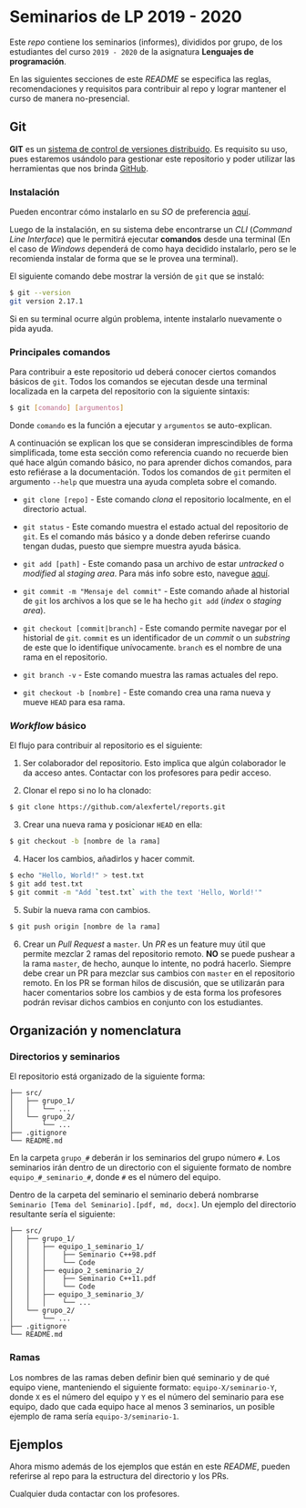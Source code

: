 # Seminarios de LP 2019 - 2020

Este *repo* contiene los seminarios (informes), divididos por
grupo, de los estudiantes del curso `2019 - 2020` de la asignatura
**Lenguajes de programación**.

En las siguientes secciones de este *README* se especifica las reglas,
recomendaciones y requisitos para contribuir al repo y lograr mantener
el curso de manera no-presencial.

## Git

**GIT** es un [sistema de control de versiones distribuido](https://en.wikipedia.org/wiki/Git).
Es requisito su uso, pues estaremos usándolo para gestionar este repositorio y poder utilizar
las herramientas que nos brinda [GitHub](https://github.com/).

### Instalación

Pueden encontrar cómo instalarlo en su *SO* de preferencia 
[aquí](https://git-scm.com/book/en/v2/Getting-Started-Installing-Git).

Luego de la instalación, en su sistema debe encontrarse un *CLI* 
(*Command Line Interface*) que le permitirá ejecutar **comandos**
desde una terminal (En el caso de *Windows* dependerá de como haya decidido
instalarlo, pero se le recomienda instalar de forma que se le provea una terminal).

El siguiente comando debe mostrar la versión de `git` que se instaló:

```bash
$ git --version
git version 2.17.1
```

Si en su terminal ocurre algún problema, intente instalarlo nuevamente o pida ayuda.

### Principales comandos

Para contribuir a este repositorio ud deberá conocer ciertos comandos básicos de `git`.
Todos los comandos se ejecutan desde una terminal localizada en la carpeta del repositorio
con la siguiente sintaxis:

```bash
$ git [comando] [argumentos]
```

Donde `comando` es la función a ejecutar y `argumentos` se auto-explican.

A continuación se explican los que se consideran imprescindibles de forma simplificada, tome esta sección como referencia
cuando no recuerde bien qué hace algún comando básico, no para aprender dichos comandos, para esto
refiérase a la documentación. Todos los comandos de `git` permiten el argumento `--help` que muestra una
ayuda completa sobre el comando.

* `git clone [repo]` - Este comando *clona* el repositorio localmente, en el directorio actual.

* `git status` - Este comando muestra el estado actual del repositorio de `git`. Es el comando más básico
                y a donde deben referirse cuando tengan dudas, puesto que siempre muestra ayuda básica.

* `git add [path]` - Este comando pasa un archivo de estar *untracked* o *modified* al *staging area*. Para más
                    info sobre esto, navegue [aquí](https://backlog.com/git-tutorial/git-workflow/).

* `git commit -m "Mensaje del commit"` - Este comando añade al historial de `git` los archivos a los que se le ha
                hecho `git add` (*index* o *staging area*).

* `git checkout [commit|branch]` - Este comando permite navegar por el historial de `git`. `commit` es un
                identificador de un *commit* o un *substring* de este que lo identifique unívocamente. `branch`
                es el nombre de una rama en el repositorio.

* `git branch -v` - Este comando muestra las ramas actuales del repo.

* `git checkout -b [nombre]` - Este comando crea una rama nueva y mueve `HEAD` para esa rama.

### *Workflow* básico

El flujo para contribuir al repositorio es el siguiente:

1. Ser colaborador del repositorio. Esto implica que algún colaborador
le da acceso antes. Contactar con los profesores para pedir acceso.

2. Clonar el repo si no lo ha clonado: 

```bash
$ git clone https://github.com/alexfertel/reports.git
```

3. Crear una nueva rama y posicionar `HEAD` en ella:

```bash
$ git checkout -b [nombre de la rama]
```
 
4. Hacer los cambios, añadirlos y hacer commit.

```bash
$ echo "Hello, World!" > test.txt
$ git add test.txt
$ git commit -m "Add `test.txt` with the text 'Hello, World!'"
```

5. Subir la nueva rama con cambios.

```bash
$ git push origin [nombre de la rama]
```

6. Crear un *Pull Request* a `master`. Un *PR* es un feature muy útil
que permite mezclar 2 ramas del repositorio remoto. **NO** se puede pushear
a la rama `master`, de hecho, aunque lo intente, no podrá hacerlo. Siempre
debe crear un PR para mezclar sus cambios con `master` en el repositorio
remoto. En los PR se forman hilos de discusión, que se utilizarán para hacer
comentarios sobre los cambios y de esta forma los profesores podrán
revisar dichos cambios en conjunto con los estudiantes.

## Organización y nomenclatura

### Directorios y seminarios

El repositorio está organizado de la siguiente forma:

    ├── src/
    │   ├── grupo_1/
    │   │   └── ...
    │   └── grupo_2/
    │       └── ...
    ├── .gitignore
    └── README.md

En la carpeta `grupo_#` deberán ir los seminarios del grupo número `#`.
Los seminarios irán dentro de un directorio con el siguiente formato de nombre
`equipo_#_seminario_#`, donde `#` es el número del equipo.

Dentro de la carpeta del seminario el seminario deberá nombrarse
`Seminario [Tema del Seminario].[pdf, md, docx]`. Un ejemplo del
directorio resultante sería el siguiente:

    ├── src/
    │   ├── grupo_1/
    │   │   ├── equipo_1_seminario_1/
    │   │   │    ├── Seminario C++98.pdf
    │   │   │    └── Code
    │   │   ├── equipo_2_seminario_2/
    │   │   │    ├── Seminario C++11.pdf
    │   │   │    └── Code
    │   │   ├── equipo_3_seminario_3/
    │   │   │    └── ...
    │   └── grupo_2/
    │       └── ...
    ├── .gitignore
    └── README.md

### Ramas

Los nombres de las ramas deben definir bien qué seminario y de qué equipo viene,
manteniendo el siguiente formato: `equipo-X/seminario-Y`, donde `X` es el número
del equipo y `Y` es el número del seminario para ese equipo, dado que cada equipo
hace al menos 3 seminarios, un posible ejemplo de rama sería `equipo-3/seminario-1`.


## Ejemplos

Ahora mismo además de los ejemplos que están en este *README*, pueden referirse al repo
para la estructura del directorio y los PRs.

Cualquier duda contactar con los profesores.



